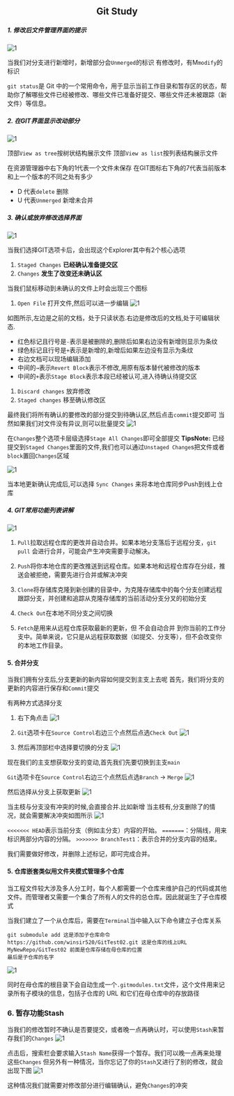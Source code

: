 
## <div align="center">  Git Study</div>

##### 1. 修改后文件管理界面的提示
![1](/Image/1.png)

当我们对分支进行新增时，新增部分会`Unmerged`的标识
有修改时，有M`modify`的标识

`git status`是 Git 中的一个常用命令，用于显示当前工作目录和暂存区的状态，帮助你了解哪些文件已经被修改、哪些文件已准备好提交、哪些文件还未被跟踪（新文件）等信息。

##### 2. 在GIT界面显示改动部分
![1](/Image/2.png)

顶部`View as tree`按树状结构展示文件
顶部`View as list`按列表结构展示文件

在资源管理器中右下角的1代表一个文件未保存
在GIT图标右下角的7代表当前版本和上一个版本的不同之处有多少
- D 代表`delete` 删除
- U 代表`Unmerged` 新增未合并

##### 3. 确认或放弃修改选择界面
![1](/Image/4.png)

当我们选择GIT选项卡后，会出现这个Explorer其中有2个核心选项
1. `Staged Changes` **已经确认准备提交区** 
2. `Changes`  **发生了改变还未确认区**

当我们鼠标移动到未确认的文件上时会出现三个图标
1. `Open File` 打开文件,然后可以进一步编辑
![1](/Image/6.png)

如图所示,左边是之前的文档，处于只读状态.右边是修改后的文档,处于可编辑状态.
   - 红色标记且行号是`-`表示是被删除的,删除后如果右边没有新增则显示为条纹
   - 绿色标记且行号是`+`表示是新增的,新增后如果左边没有显示为条纹
   - 右边文档可以现场编辑添加
   - 中间的`→`表示`Revert Block`表示不修改,用原有版本替代被修改的版本
   - 中间的`+`表示`Stage Block`表示本段已经被认可,进入待确认待提交区

1. `Discard changes` 放弃修改
2. `Staged changes` 移至确认修改区

最终我们将所有确认的要修改的部分提交到待确认区,然后点击`commit`提交即可
当然如果我们对文件没有异议,则可以批量提交
![1](/Image/5.png)

在`Changes`整个选项卡层级选择`Stage All Changes`即可全部提交
**TipsNote:** 已经提交到`Staged Changes`里面的文件,我们也可以通过`Unstaged Change`s把文件或者`block`置回`Changes`区域

![1](/Image/7.png)

当本地更新确认完成后,可以选择 `Sync Changes` 来将本地仓库同步Push到线上仓库

##### 4. GIT常用功能列表讲解
![1](/Image/9.png)

1. `Pull`拉取远程仓库的更改并自动合并。如果本地分支落后于远程分支，`git pull` 会进行合并，可能会产生冲突需要手动解决。
2. `Push`将你本地仓库的更改推送到远程仓库。如果本地和远程仓库存在分歧，推送会被拒绝，需要先进行合并或解决冲突
3. `Clone`将存储库克隆到新创建的目录中，为克隆存储库中的每个分支创建远程跟踪分支，并创建和追踪从克隆存储库的当前活动分支分叉的初始分支

4. `Check Out`在本地不同分支之间切换
5. `Fetch`是用来从远程仓库获取最新的更新，但 不会自动合并 到你当前的工作分支中。简单来说，它只是从远程获取数据（如提交、分支等），但不会改变你的本地工作目录。
#### 5. 合并分支
当我们拥有分支后,分支更新的新内容如何提交到主支上去呢
首先，我们将分支的更新的内容进行保存和`Commit`提交

有两种方式选择分支
1. 右下角点击
   ![1](/Image/11.png)

2. `Git`选项卡在`Source Control`右边三个点然后点选`Check Out`
   ![1](/Image/13.png)

3. 然后再顶部栏中选择要切换的分支
   ![1](/Image/12.png)


现在我们的主支想获取分支的变动,首先我们先要切换到主支`main`

`Git`选项卡在`Source Control`右边三个点然后点选`Branch` → `Merge`
![1](/Image/14.png)


然后选择从分支上获取更新
![1](/Image/15.png)

当主枝与分支没有冲突的时候,会直接合并.比如新增
当主枝有,分支删除了的情况，就会需要解决冲突如图所示
![1](/Image/16.png)

`<<<<<<< HEAD`表示当前分支（例如主分支）内容的开始。
`=======`：分隔线，用来标识两部分内容的分隔。
`>>>>>>> BranchTest1`：表示合并的分支内容的结束。

我们需要做好修改，并删除上述标记，即可完成合并。

#### 5. 仓库嵌套类似用文件夹模式管理多个仓库
当工程文件较大涉及多人分工时，每个人都需要一个仓库来维护自己的代码或其他文件。而管理者又需要一个集合了所有人的文件的总仓库。因此就诞生了子仓库模式

当我们建立了一个从仓库后，需要在`Terminal`当中输入以下命令建立子仓库关系

```
git submodule add 这是添加子仓库命令 
https://github.com/winsir520/GitTest02.git 这是仓库的线上URL
MyNewRepo/GitTest02 前面是仓库存储在母仓库的位置
最后是子仓库的名字
```
![1](/Image/10.png)

同时在母仓库的根目录下会自动生成一个`.gitmodules.txt`文件，这个文件用来记录所有子模块的信息，包括子仓库的 URL 和它们在母仓库中的存放路径

### 6. 暂存功能Stash
当我们的修改暂时不确认是否要提交，或者晚一点再确认时，可以使用`Stash`来暂存我们的`Changes`
![1](/Image/20.png)

点击后，搜索栏会要求输入`Stash Name`获得一个暂存。我们可以晚一点再来处理这些`Changes`
但另外有一种情况，当你忘记了你的`Stash`又进行了别的修改，就会出现下图
![1](/Image/19.png)

这种情况我们就需要对修改部分进行编辑确认，避免`Changes`的冲突



